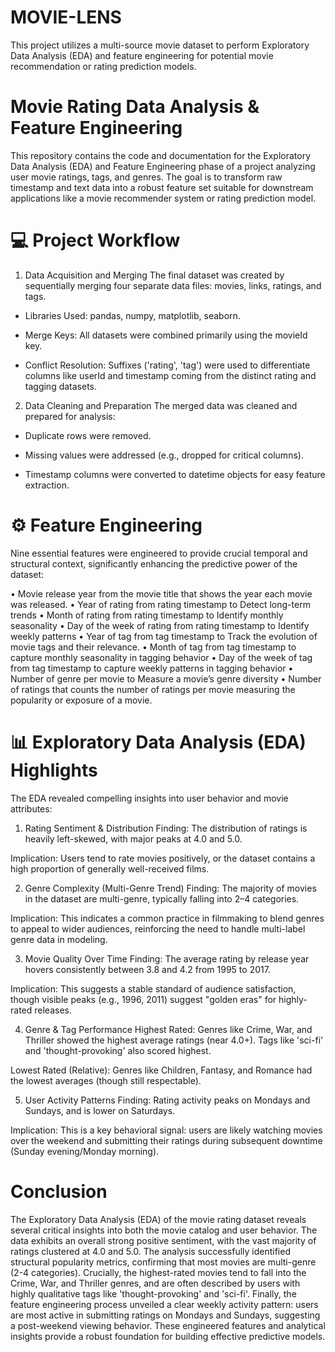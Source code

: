# MOVIE-LENS
This project utilizes a multi-source movie dataset to perform Exploratory Data Analysis (EDA) and feature engineering for potential movie recommendation or rating prediction models.

# Movie Rating Data Analysis & Feature Engineering
This repository contains the code and documentation for the Exploratory Data Analysis (EDA) and Feature Engineering phase of a project analyzing user movie ratings, tags, and genres. The goal is to transform raw timestamp and text data into a robust feature set suitable for downstream applications like a movie recommender system or rating prediction model.

# 💻 Project Workflow
1. Data Acquisition and Merging
The final dataset was created by sequentially merging four separate data files: movies, links, ratings, and tags.

- Libraries Used: pandas, numpy, matplotlib, seaborn.

- Merge Keys: All datasets were combined primarily using the movieId key.

- Conflict Resolution: Suffixes ('rating', 'tag') were used to differentiate columns like userId and timestamp coming from the distinct rating and tagging datasets.

2. Data Cleaning and Preparation
The merged data was cleaned and prepared for analysis:

- Duplicate rows were removed.

- Missing values were addressed (e.g., dropped for critical columns).

- Timestamp columns were converted to datetime objects for easy feature extraction.

# ⚙️ Feature Engineering
Nine essential features were engineered to provide crucial temporal and structural context, significantly enhancing the predictive power of the dataset:

•	Movie release year from the movie title that shows the year each movie was released.
•	Year of rating from rating timestamp to Detect long-term trends 
•	Month of rating from rating timestamp to Identify monthly seasonality 
•	Day of the week of rating from rating timestamp to Identify weekly patterns
•	Year of tag from tag timestamp to Track the evolution of movie tags and their relevance.
•	Month of tag from tag timestamp to capture monthly seasonality in tagging behavior
•	Day of the week of tag from tag timestamp to capture weekly patterns in tagging behavior
•	Number of genre per movie to Measure a movie’s genre diversity 
•	Number of ratings that counts the number of ratings per movie measuring the popularity or exposure of a movie.



# 📊 Exploratory Data Analysis (EDA) Highlights
The EDA revealed compelling insights into user behavior and movie attributes:

1. Rating Sentiment & Distribution
Finding: The distribution of ratings is heavily left-skewed, with major peaks at 4.0 and 5.0.

Implication: Users tend to rate movies positively, or the dataset contains a high proportion of generally well-received films.

2. Genre Complexity (Multi-Genre Trend)
Finding: The majority of movies in the dataset are multi-genre, typically falling into 2–4 categories.

Implication: This indicates a common practice in filmmaking to blend genres to appeal to wider audiences, reinforcing the need to handle multi-label genre data in modeling.

3. Movie Quality Over Time
Finding: The average rating by release year hovers consistently between 3.8 and 4.2 from 1995 to 2017.

Implication: This suggests a stable standard of audience satisfaction, though visible peaks (e.g., 1996, 2011) suggest "golden eras" for highly-rated releases.

4. Genre & Tag Performance
Highest Rated: Genres like Crime, War, and Thriller showed the highest average ratings (near 4.0+). Tags like 'sci-fi' and 'thought-provoking' also scored highest.

Lowest Rated (Relative): Genres like Children, Fantasy, and Romance had the lowest averages (though still respectable).

5. User Activity Patterns
Finding: Rating activity peaks on Mondays and Sundays, and is lower on Saturdays.

Implication: This is a key behavioral signal: users are likely watching movies over the weekend and submitting their ratings during subsequent downtime (Sunday evening/Monday morning).

# Conclusion
The Exploratory Data Analysis (EDA) of the movie rating dataset reveals several critical insights into both the movie catalog and user behavior. The data exhibits an overall strong positive sentiment, with the vast majority of ratings clustered at 4.0 and 5.0. The analysis successfully identified structural popularity metrics, confirming that most movies are multi-genre (2-4 categories). Crucially, the highest-rated movies tend to fall into the Crime, War, and Thriller genres, and are often described by users with highly qualitative tags like 'thought-provoking' and 'sci-fi'. Finally, the feature engineering process unveiled a clear weekly activity pattern: users are most active in submitting ratings on Mondays and Sundays, suggesting a post-weekend viewing behavior. These engineered features and analytical insights provide a robust foundation for building effective predictive models.
